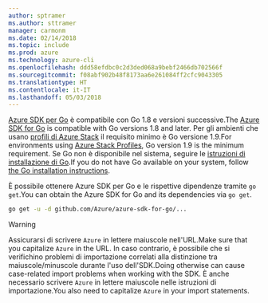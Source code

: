 ```yaml
---
author: sptramer
ms.author: sttramer
manager: carmonm
ms.date: 02/14/2018
ms.topic: include
ms.prod: azure
ms.technology: azure-cli
ms.openlocfilehash: ddd58efdbc0c2d3ded068a9bebf2466db702566f
ms.sourcegitcommit: f08abf902b48f8173aa6e261084ff2cfc9043305
ms.translationtype: HT
ms.contentlocale: it-IT
ms.lasthandoff: 05/03/2018
---
```

<span data-ttu-id="58d5f-101">[Azure SDK per Go](https://github.com/Azure/azure-sdk-for-go) è compatibile con Go 1.8 e versioni successive.</span><span class="sxs-lookup"><span data-stu-id="58d5f-101">The [Azure SDK for Go](https://github.com/Azure/azure-sdk-for-go) is compatible with Go versions 1.8 and later.</span></span> <span data-ttu-id="58d5f-102">Per gli ambienti che usano [profili di Azure Stack](https://docs.microsoft.com/en-us/azure/azure-stack/azure-stack-version-profiles) il requisito minimo è Go versione 1.9.</span><span class="sxs-lookup"><span data-stu-id="58d5f-102">For environments using [Azure Stack Profiles](https://docs.microsoft.com/en-us/azure/azure-stack/azure-stack-version-profiles), Go version 1.9 is the minimum requirement.</span></span>
<span data-ttu-id="58d5f-103">Se Go non è disponibile nel sistema, seguire le [istruzioni di installazione di Go](https://golang.org/doc/install).</span><span class="sxs-lookup"><span data-stu-id="58d5f-103">If you do not have Go available on your system, follow [the Go installation instructions](https://golang.org/doc/install).</span></span>

<span data-ttu-id="58d5f-104">È possibile ottenere Azure SDK per Go e le rispettive dipendenze tramite `go get`.</span><span class="sxs-lookup"><span data-stu-id="58d5f-104">You can obtain the Azure SDK for Go and its dependencies via `go get`.</span></span>

```bash
go get -u -d github.com/Azure/azure-sdk-for-go/...
```

> [!WARNING]
> <span data-ttu-id="58d5f-105">Assicurarsi di scrivere `Azure` in lettere maiuscole nell'URL.</span><span class="sxs-lookup"><span data-stu-id="58d5f-105">Make sure that you capitalize `Azure` in the URL.</span></span> <span data-ttu-id="58d5f-106">In caso contrario, è possibile che si verifichino problemi di importazione correlati alla distinzione tra maiuscole/minuscole durante l'uso dell'SDK.</span><span class="sxs-lookup"><span data-stu-id="58d5f-106">Doing otherwise can cause case-related import problems when working with the SDK.</span></span> <span data-ttu-id="58d5f-107">È anche necessario scrivere `Azure` in lettere maiuscole nelle istruzioni di importazione.</span><span class="sxs-lookup"><span data-stu-id="58d5f-107">You also need to capitalize `Azure` in your import statements.</span></span>

